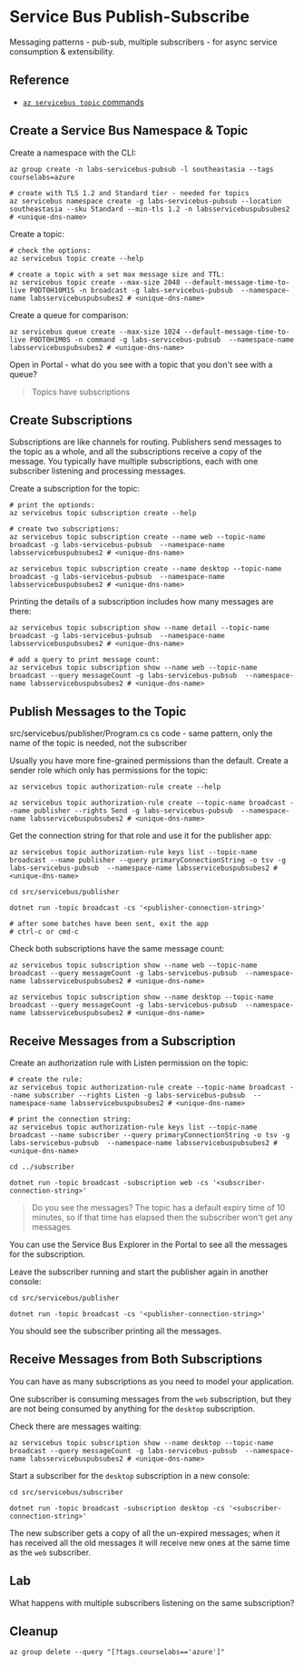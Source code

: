 # Service Bus Publish-Subscribe

Messaging patterns - pub-sub, multiple subscribers - for async service consumption & extensibility.

## Reference


- [`az servicebus topic` commands](https://learn.microsoft.com/en-us/cli/azure/servicebus/topic?view=azure-cli-latest)


## Create a Service Bus Namespace & Topic

Create a namespace with the CLI:

```
az group create -n labs-servicebus-pubsub -l southeastasia --tags courselabs=azure

# create with TLS 1.2 and Standard tier - needed for topics
az servicebus namespace create -g labs-servicebus-pubsub --location southeastasia --sku Standard --min-tls 1.2 -n labsservicebuspubsubes2 # <unique-dns-name>
```

Create a topic:

```
# check the options:
az servicebus topic create --help

# create a topic with a set max message size and TTL:
az servicebus topic create --max-size 2048 --default-message-time-to-live P0DT0H10M1S -n broadcast -g labs-servicebus-pubsub  --namespace-name labsservicebuspubsubes2 # <unique-dns-name>
```

Create a queue for comparison:

```
az servicebus queue create --max-size 1024 --default-message-time-to-live P0DT0H1M0S -n command -g labs-servicebus-pubsub  --namespace-name labsservicebuspubsubes2 # <unique-dns-name>
```

Open in Portal - what do you see with a topic that you don't see with a queue?

> Topics have subscriptions

## Create Subscriptions

Subscriptions are like channels for routing. Publishers send messages to the topic as a whole, and all the subscriptions receive a copy of the message. You typically have multiple subscriptions, each with one subscriber listening and processing messages.

Create a subscription for the topic:

```
# print the optionds:
az servicebus topic subscription create --help

# create two subscriptions: 
az servicebus topic subscription create --name web --topic-name broadcast -g labs-servicebus-pubsub  --namespace-name labsservicebuspubsubes2 # <unique-dns-name> 

az servicebus topic subscription create --name desktop --topic-name broadcast -g labs-servicebus-pubsub  --namespace-name labsservicebuspubsubes2 # <unique-dns-name> 
```

Printing the details of a subscription includes how many messages are there:

```
az servicebus topic subscription show --name detail --topic-name broadcast -g labs-servicebus-pubsub  --namespace-name labsservicebuspubsubes2 # <unique-dns-name> 

# add a query to print message count:
az servicebus topic subscription show --name web --topic-name broadcast --query messageCount -g labs-servicebus-pubsub  --namespace-name labsservicebuspubsubes2 # <unique-dns-name> 
```

## Publish Messages to the Topic

src/servicebus/publisher/Program.cs  cs code - same pattern, only the name of the topic is needed, not the subscriber

Usually you have more fine-grained permissions than the default. Create a sender role which only has permissions for the topic:

```
az servicebus topic authorization-rule create --help

az servicebus topic authorization-rule create --topic-name broadcast --name publisher --rights Send -g labs-servicebus-pubsub  --namespace-name labsservicebuspubsubes2 # <unique-dns-name> 
```

Get the connection string for that role and use it for the publisher app:

```
az servicebus topic authorization-rule keys list --topic-name broadcast --name publisher --query primaryConnectionString -o tsv -g labs-servicebus-pubsub  --namespace-name labsservicebuspubsubes2 # <unique-dns-name> 

cd src/servicebus/publisher

dotnet run -topic broadcast -cs '<publisher-connection-string>'

# after some batches have been sent, exit the app 
# ctrl-c or cmd-c
```

Check both subscriptions have the same message count:

```
az servicebus topic subscription show --name web --topic-name broadcast --query messageCount -g labs-servicebus-pubsub  --namespace-name labsservicebuspubsubes2 # <unique-dns-name> 

az servicebus topic subscription show --name desktop --topic-name broadcast --query messageCount -g labs-servicebus-pubsub  --namespace-name labsservicebuspubsubes2 # <unique-dns-name> 
```


## Receive Messages from a Subscription

Create an authorization rule with Listen permission on the topic:

```
# create the rule:
az servicebus topic authorization-rule create --topic-name broadcast --name subscriber --rights Listen -g labs-servicebus-pubsub  --namespace-name labsservicebuspubsubes2 # <unique-dns-name> 

# print the connection string:
az servicebus topic authorization-rule keys list --topic-name broadcast --name subscriber --query primaryConnectionString -o tsv -g labs-servicebus-pubsub  --namespace-name labsservicebuspubsubes2 # <unique-dns-name> 
```

```
cd ../subscriber

dotnet run -topic broadcast -subscription web -cs '<subscriber-connection-string>'
```

> Do you see the messages? The topic has a default expiry time of 10 minutes, so if that time has elapsed then the subscriber won't get any messages

You can use the Service Bus Explorer in the Portal to see all the messages for the subscription.


Leave the subscriber running and start the publisher again in another console:

```
cd src/servicebus/publisher

dotnet run -topic broadcast -cs '<publisher-connection-string>'
```

You should see the subscriber printing all the messages.


## Receive Messages from Both Subscriptions

You can have as many subscriptions as you need to model your application. 

One subscriber is consuming messages from the `web` subscription, but they are not being consumed by anything for the `desktop` subscription. 

Check there are messages waiting:

```
az servicebus topic subscription show --name desktop --topic-name broadcast --query messageCount -g labs-servicebus-pubsub  --namespace-name labsservicebuspubsubes2 # <unique-dns-name> 
```

Start a subscriber for the `desktop` subscription in a new console:

```
cd src/servicebus/subscriber

dotnet run -topic broadcast -subscription desktop -cs '<subscriber-connection-string>'
```

The new subscriber gets a copy of all the un-expired messages; when it has received all the old messages it will receive new ones at the same time as the `web` subscriber.


## Lab

What happens with multiple subscribers listening on the same subscription?

## Cleanup

```
az group delete --query "[?tags.courselabs=='azure']"
```